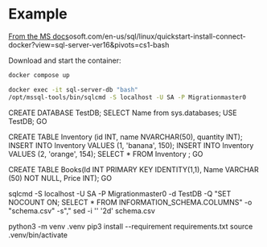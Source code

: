 # Example

[From the MS docs](
https://learn.micr)osoft.com/en-us/sql/linux/quickstart-install-connect-docker?view=sql-server-ver16&pivots=cs1-bash

Download and start the container:

```bash
docker compose up
```

```bash
docker exec -it sql-server-db "bash" 
/opt/mssql-tools/bin/sqlcmd -S localhost -U SA -P Migrationmaster0
```

CREATE DATABASE TestDB;
SELECT Name from sys.databases;
USE TestDB;
GO

CREATE TABLE Inventory (id INT, name NVARCHAR(50), quantity INT);
INSERT INTO Inventory VALUES (1, 'banana', 150); INSERT INTO Inventory VALUES (2, 'orange', 154);
SELECT * FROM Inventory ;
GO

CREATE TABLE Books(Id INT PRIMARY KEY IDENTITY(1,1), Name VARCHAR (50) NOT NULL, Price INT);
GO

sqlcmd -S localhost -U SA -P Migrationmaster0 -d TestDB -Q "SET NOCOUNT ON; SELECT * FROM INFORMATION_SCHEMA.COLUMNS" -o "schema.csv" -s","
sed -i '' '2d' schema.csv

python3 -m venv .venv
pip3 install --requirement requirements.txt
source .venv/bin/activate 

